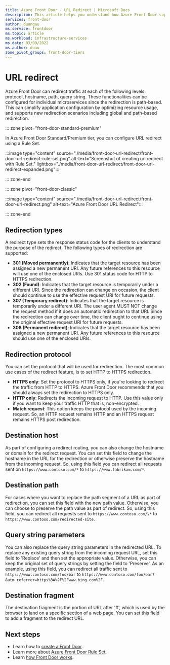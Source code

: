 ```yaml
---
title: Azure Front Door - URL Redirect | Microsoft Docs
description: This article helps you understand how Azure Front Door supports URL redirection for their routing rules.
services: front-door
author: duongau
ms.service: frontdoor
ms.topic: article
ms.workload: infrastructure-services
ms.date: 03/09/2022
ms.author: duau
zone_pivot_groups: front-door-tiers
---
```


# URL redirect

Azure Front Door can redirect traffic at each of the following levels: protocol, hostname, path, query string. These functionalities can be configured for individual microservices since the redirection is path-based. This can simplify application configuration by optimizing resource usage, and supports new redirection scenarios including global and path-based redirection.

::: zone pivot="front-door-standard-premium"

In Azure Front Door Standard/Premium tier, you can configure URL redirect using a Rule Set.

:::image type="content" source="./media/front-door-url-redirect/front-door-url-redirect-rule-set.png" alt-text="Screenshot of creating url redirect with Rule Set." lightbox="./media/front-door-url-redirect/front-door-url-redirect-expanded.png":::

::: zone-end

::: zone pivot="front-door-classic"

:::image type="content" source="./media/front-door-url-redirect/front-door-url-redirect.png" alt-text="Azure Front Door URL Redirect":::

::: zone-end

## Redirection types
A redirect type sets the response status code for the clients to understand the purpose of the redirect. The following types of redirection are supported:

- **301 (Moved permanently)**: Indicates that the target resource has been assigned a new permanent URI. Any future references to this resource will use one of the enclosed URIs. Use 301 status code for HTTP to HTTPS redirection. 
- **302 (Found)**: Indicates that the target resource is temporarily under a different URI. Since the redirection can change on occasion, the client should continue to use the effective request URI for future requests.
- **307 (Temporary redirect)**: Indicates that the target resource is temporarily under a different URI. The user agent MUST NOT change the request method if it does an automatic redirection to that URI. Since the redirection can change over time, the client ought to continue using the original effective request URI for future requests.
- **308 (Permanent redirect)**: Indicates that the target resource has been assigned a new permanent URI. Any future references to this resource should use one of the enclosed URIs.

## Redirection protocol
You can set the protocol that will be used for redirection. The most common use cases of the redirect feature, is to set HTTP to HTTPS redirection.

- **HTTPS only**: Set the protocol to HTTPS only, if you're looking to redirect the traffic from HTTP to HTTPS. Azure Front Door recommends that you should always set the redirection to HTTPS only.
- **HTTP only**: Redirects the incoming request to HTTP. Use this value only if you want to keep your traffic HTTP that is, non-encrypted.
- **Match request**: This option keeps the protocol used by the incoming request. So, an HTTP request remains HTTP and an HTTPS request remains HTTPS post redirection.

## Destination host
As part of configuring a redirect routing, you can also change the hostname or domain for the redirect request. You can set this field to change the hostname in the URL for the redirection or otherwise preserve the hostname from the incoming request. So, using this field you can redirect all requests sent on `https://www.contoso.com/*` to `https://www.fabrikam.com/*`.

## Destination path
For cases where you want to replace the path segment of a URL as part of redirection, you can set this field with the new path value. Otherwise, you can choose to preserve the path value as part of redirect. So, using this field, you can redirect all requests sent to `https://www.contoso.com/\*` to  `https://www.contoso.com/redirected-site`.

## Query string parameters
You can also replace the query string parameters in the redirected URL. To replace any existing query string from the incoming request URL, set this field to 'Replace' and then set the appropriate value. Otherwise, you can keep the original set of query strings by setting the field to 'Preserve'. As an example, using this field, you can redirect all traffic sent to `https://www.contoso.com/foo/bar` to `https://www.contoso.com/foo/bar?&utm_referrer=https%3A%2F%2Fwww.bing.com%2F`. 

## Destination fragment
The destination fragment is the portion of URL after '#', which is used by the browser to land on a specific section of a web page. You can set this field to add a fragment to the redirect URL.

## Next steps

* Learn how to [create a Front Door](quickstart-create-front-door.md).
* Learn more about [Azure Front Door Rule Set](front-door-rules-engine.md).
* Learn [how Front Door works](front-door-routing-architecture.md).
